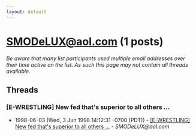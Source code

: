 ```yaml
---
layout: default
---
```


# SMODeLUX@aol.com (1 posts)

_Be aware that many list participants used multiple email addresses over their time active on the list. As such this page may not contain all threads available._

## Threads

### [E-WRESTLING]  New fed that's superior to all others ...
+ 1998-06-03 (Wed, 3 Jun 1998 14:12:31 -0700 (PDT)) - [[E-WRESTLING]  New fed that's superior to all others ...](/archive/1998/06/29c8b1caf1cbce8340a047511ba85caf318a41855049bf82d22320f0836ca95f) - _SMODeLUX@aol.com_

